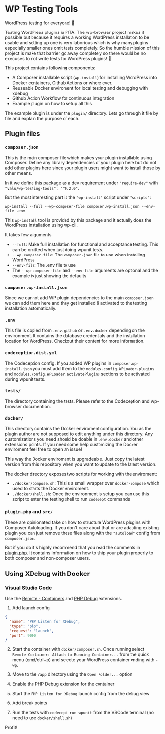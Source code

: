 # WP Testing Tools

WordPress testing for everyone! 🤗

Testing WordPress plugins is PITA. The wp-browser project makes it possible
but because it requires a working WordPress installation to be usable and
setting up one is very laborious which is why many plugins especially smaller
ones omit tests completely. So the humble mission of this project is make
that barrier go away completely so there would be no execuses to not write
tests for WordPress plugins! 💪

This project contains following components:

- A Composer installable script (`wp-install`) for installing WordPress into
  Docker containers, Github Actions or where ever.
- Reuseable Docker enviroment for local testing and debugging with xdebug
- Github Action Workflow for continuous integration
- Example plugin on how to setup all this

The example plugin is under the `plugin/` directory. Lets go through it file
by file and explain the purpose of each.

## Plugin files

### `composer.json`

This is the main composer file which makes your plugin installable using
Composer. Define any library dependencies of your plugin here but do not add
other plugins here since your plugin users might want to install those by
other means.

In it we define this package as a dev requirement under `"require-dev"` with
`"valu/wp-testing-tools": "^0.2.0"`.

But the most interesting part is the `"wp-install"` script under `"scripts"`:

    wp-install --full --wp-composer-file composer.wp-install.json --env-file .env

This `wp-install` tool is provided by this package and it actually does the
WordPress installation using wp-cli.

It takes few arguments

- `--full`: Make full installation for functional and acceptance testing.
  This can be omitted when just doing wpunit tests.
- `--wp-composer-file`: The `composer.json` file to use when installing
  WordPress
- `--env-file`: The .env file to use
- The `--wp-composer-file` and `--env-file` arguments are optional and the
  example is just showing the defaults

### `composer.wp-install.json`

Since we cannot add WP plugin dependencies to the main `composer.json` we can
add them here and they get installed & activated to the testing installation
automatically.

### `.env`

This file is copied from `.env.github` or `.env.docker` depending on the
environment. It contains the database credentials and the installation
location for WordPress. Checkout their content for more information.

### `codeception.dist.yml`

The Codeception config. If you added WP plugins in `composer.wp-install.json`
you must add them to the `modules.config.WPLoader.plugins` and
`modules.config.WPLoader.activatePlugins` sections to be activated during
wpunit tests.

### `tests/`

The directory containing the tests. Please refer to the Codeception and
wp-browser documention.

### `docker/`

This directory contains the Docker enviroment configuration. You as the
plugin author are not supposed to edit anything under this directory. Any
customizations you need should be doable in `.env.docker` and other
extensions points. If you need some help customizing the Docker enviroment
feel free to open an issue!

This way the Docker enviroment is upgradeable. Just copy the latest version
from this repository when you want to update to the latest version.

The docker directory exposes two scripts for working with the enviroment:

- `./docker/compose.sh`: This is a small wrapper over `docker-compose` which
  used to starts the Docker enviroment.
- `./docker/shell.sh`: Once the environment is setup you can use this script
  to enter the testing shell to run `codecept` commands

### `plugin.php` and `src/`

These are opinionated take on how to structure WordPress plugins with
Composer Autoloading. If you don't care about that or are adapting existing
plugin you can just remove these files along with the `"autoload"` config
from `composer.json`.

But if you do it's highly recommend that you read the comments in
[plugin.php](/plugin/plugin.php). It contains information on how to ship your
plugin properly to both composer and non-composer users.

## Using XDebug with Docker

### Visual Studio Code

Use the [Remote - Containers][remote] and [PHP Debug][php] extensions.

1. Add launch config

```json
{
  "name": "PHP Listen for XDebug",
  "type": "php",
  "request": "launch",
  "port": 9000
}
```

2. Start the container with `docker/composer.sh`. Once running select
   `Remote-Container: Attach to Running Container...` from the quick menu
   (cmd/ctrl+p) and selecte your WordPress container ending with `-wp`.

3. Move to the `/app` directory using the `Open Folder...` option

4. Enable the PHP Debug extension for the container

5. Start the `PHP Listen for XDebug` launch config from the debug view

6. Add break points

7. Run the tests with `codecept run wpunit` from the VSCode terminal (no need to use `docker/shell.sh`)

Profit!

[remote]: https://marketplace.visualstudio.com/items?itemName=ms-vscode-remote.remote-containers
[php]: https://marketplace.visualstudio.com/items?itemName=felixfbecker.php-debug
